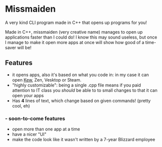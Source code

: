# Missmaiden
A very kind CLI program made in C++ that opens up programs for you!

Made in C++, missmaiden (very creative name) manages to open up applications faster than I could do! I know this may sound useless, but once I manage to make it open more apps at once will show how good of a time-saver will be!

## Features
- it opens apps, also it's based on what you code in: in my case it can open [Kew](kew), Zen, Vesktop or Steam.
- "highly customizable": being a single .cpp file means if you paid attention to IT class you *should* be able to to small changes to that it can open your apps
- Has **4** lines of text, which change based on given commands! (pretty cool, eh)
### - soon-to-come features
- open more than one app at a time
- have a nicer "UI"
- make the code look like it wasn't written by a 7-year Blizzard employee
